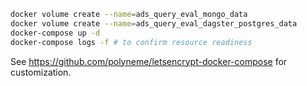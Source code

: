```bash
docker volume create --name=ads_query_eval_mongo_data
docker volume create --name=ads_query_eval_dagster_postgres_data
docker-compose up -d
docker-compose logs -f # to confirm resource readiness
```

See https://github.com/polyneme/letsencrypt-docker-compose for customization.
